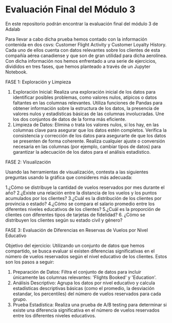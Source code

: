 # Evaluación Final del Módulo 3
En este repositorio podrán encontrar la evaluación final del módulo 3 de Adalab

Para llevar a cabo dicha prueba hemos contado con la información contenida en dos csvs: Customer Flight Activity y Customer Loyalty History. Cada uno de ellos cuenta con datos relevantes sobre los clientes de esta compañía aérea canadiense y que son de gran utilidad para dicha aerolínea. 
Con dicha información nos hemos enfrentado a una serie de ejercicios, divididos en tres fases, que hemos planteado a través de un Jupyter Notebook.

FASE 1: Exploración y Limpieza
1. Exploración Inicial:
Realiza una exploración inicial de los datos para identificar posibles problemas, como valores nulos, atípicos o datos faltantes en las columnas relevantes.
Utiliza funciones de Pandas para obtener información sobre la estructura de los datos, la presencia de valores nulos y estadísticas básicas de las columnas involucradas.
Une los dos conjuntos de datos de la forma más eficiente.
2. Limpieza de Datos:
Elimina o trata los valores nulos, si los hay, en las columnas clave para asegurar que los datos estén completos.
Verifica la consistencia y corrección de los datos para asegurarte de que los datos se presenten de forma coherente.
Realiza cualquier ajuste o conversión necesaria en las columnas (por ejemplo, cambiar tipos de datos) para garantizar la adecuación de los datos para el análisis estadístico.

FASE 2: Visualización

Usando las herramientas de visualización, contesta a las siguientes preguntas usando la gráfica que consideres más adecuada:

1.¿Cómo se distribuye la cantidad de vuelos reservados por mes durante el año?
2.¿Existe una relación entre la distancia de los vuelos y los puntos acumulados por los clientes?
3.¿Cuál es la distribución de los clientes por provincia o estado?
4.¿Cómo se compara el salario promedio entre los diferentes niveles educativos de los clientes?
5.¿Cuál es la proporción de clientes con diferentes tipos de tarjetas de fidelidad?
6. ¿Cómo se distribuyen los clientes según su estado civil y género?

FASE 3: Evaluación de Diferencias en Reservas de Vuelos por Nivel Educativo

Objetivo del ejercicio: Utilizando un conjunto de datos que hemos compartido, se busca evaluar si existen diferencias significativas en el número de vuelos reservados según el nivel educativo de los clientes. Estos son los pasos a seguir:

1. Preparación de Datos:
Filtra el conjunto de datos para incluir únicamente las columnas relevantes: 'Flights Booked' y 'Education'.
2. Análisis Descriptivo:
Agrupa los datos por nivel educativo y calcula estadísticas descriptivas básicas (como el promedio, la desviación estandar, los percentiles) del número de vuelos reservados para cada grupo.
3. Prueba Estadística:
Realiza una prueba de A/B testing para determinar si existe una diferencia significativa en el número de vuelos reservados entre los diferentes niveles educativos.
